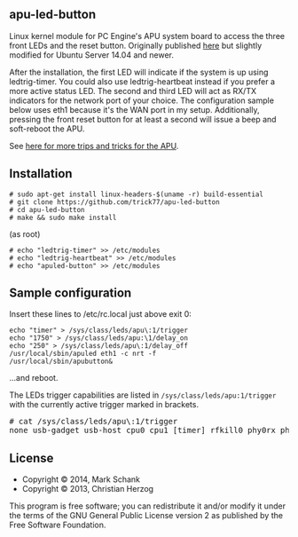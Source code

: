 ## apu-led-button

Linux kernel module for PC Engine's APU system board to access the three front LEDs and the reset button. Originally published [here](http://daduke.org/linux/apu/) but slightly modified for Ubuntu Server 14.04 and newer. 

After the installation, the first LED will indicate if the system is up using ledtrig-timer. You could also use ledtrig-heartbeat instead if you prefer a more active status LED. The second and third LED will act as RX/TX indicators for the network port of your choice. The configuration sample below uses eth1 because it's the WAN port in my setup. Additionally, pressing the front reset button for at least a second will issue a beep and soft-reboot the APU.

See [here for more trips and tricks for the APU](https://trick77.com/tips-tricks-for-the-pc-engines-apu/).

## Installation

```
# sudo apt-get install linux-headers-$(uname -r) build-essential
# git clone https://github.com/trick77/apu-led-button
# cd apu-led-button
# make && sudo make install
```

(as root)
```
# echo "ledtrig-timer" >> /etc/modules
# echo "ledtrig-heartbeat" >> /etc/modules
# echo "apuled-button" >> /etc/modules
```

## Sample configuration

Insert these lines to /etc/rc.local just above exit 0:

```
echo "timer" > /sys/class/leds/apu\:1/trigger
echo "1750" > /sys/class/leds/apu:\1/delay_on
echo "250" > /sys/class/leds/apu\:1/delay_off
/usr/local/sbin/apuled eth1 -c nrt -f
/usr/local/sbin/apubutton&
```

...and reboot.

The LEDs trigger capabilities are listed in <code>/sys/class/leds/apu\:1/trigger</code> with the currently active trigger marked in brackets.

<pre>
# cat /sys/class/leds/apu\:1/trigger
none usb-gadget usb-host cpu0 cpu1 [timer] rfkill0 phy0rx phy0tx phy0assoc phy0radio phy0tpt heartbeat
</pre>

## License
* Copyright &copy; 2014, Mark Schank
* Copyright &copy; 2013, Christian Herzog

This program is free software; you can redistribute it and/or modify it under the terms of the GNU General Public License version 2 as published by the Free Software Foundation.
